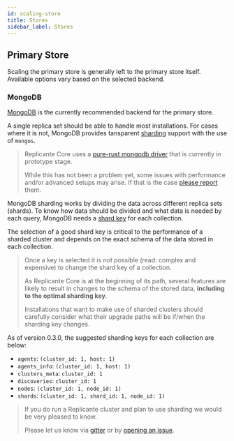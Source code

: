 ```yaml
---
id: scaling-store
title: Stores
sidebar_label: Stores
---
```



## Primary Store
Scaling the primary store is generally left to the primary store itself.
Available options vary based on the selected backend.


### MongoDB
[MongoDB](https://www.mongodb.com/) is the currently recommended backend for the primary store.

A single replica set should be able to handle most installations.
For cases where it is not, MongoDB provides tansparent
[sharding](https://docs.mongodb.com/manual/sharding/) support with the use of `mongos`.

<blockquote class="warning">

Replicante Core uses a [pure-rust mongodb driver](https://crates.io/crates/mongodb)
that is currently in prototype stage.

While this has not been a problem yet, some issues with performance and/or advanced setups may arise.
If that is the case [please report](https://github.com/replicante-io/replicante/issues) them.

</blockquote>


MongoDB sharding works by dividing the data across different replica sets (shards).
To know how data should be divided and what data is needed by each query, MongoDB needs a
[shard key](https://docs.mongodb.com/manual/sharding/#shard-keys) for each collection.

The selection of a good shard key is critical to the performance of a sharded cluster
and depends on the exact schema of the data stored in each collection.

<blockquote class="danger">

Once a key is selected it is not possible (read: complex and expensive) to change the shard
key of a collection.

As Replicante Core is at the beginning of its path, several features are likely to result in
changes to the schema of the stored data, **including to the optimal sharding key**.

Installations that want to make use of sharded clusters should carefully consider what their
upgrade paths will be if/when the sharding key changes.

</blockquote>

As of version 0.3.0, the suggested sharding keys for each collection are below:

  * `agents`: `(cluster_id: 1, host: 1)`
  * `agents_info`: `(cluster_id: 1, host: 1)`
  * `clusters_meta`: `cluster_id: 1`
  * `discoveries`: `cluster_id: 1`
  * `nodes`: `(cluster_id: 1, node_id: 1)`
  * `shards`: `(cluster_id: 1, shard_id: 1, node_id: 1)`


<blockquote class="info">

If you do run a Replicante cluster and plan to use sharding we would be very pleased to know.

Please let us know via [gitter](https://gitter.im/replicante-io/community)
or by [opening an issue](https://github.com/replicante-io/replicante/issues).

</blockquote>
